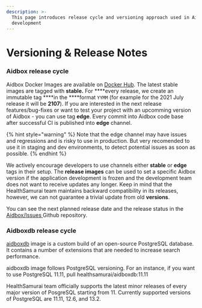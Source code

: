 ```yaml
---
description: >-
  This page introduces release cycle and versioning approach used in Aidbox
  development
---
```


# Versioning & Release Notes

### Aidbox release cycle

Aidbox Docker Images are available on [Docker Hub](https://hub.docker.com/u/healthsamurai). The latest stable images are tagged with **stable.** For ****every release, we create an immutable tag ****in the ****format `YYMM` \(for example for the 2021 July release it will be **2107**\). If you are interested in the next release features/bug-fixes or want to test your project with an upcomming version of Aidbox - you can use tag **edge**. Every commit into Aidbox code base after successful CI is published into **edge** channel.

{% hint style="warning" %}
Note that the edge channel may have issues and regressions and is risky to use in production. But very recomended to use it in staging and dev environments, to detect potential issues as soon as possible.
{% endhint %}

We actively encourage developers to use channels either **stable** or **edge** tags in their setup. The **release images** can be used to set a specific Aidbox version if the application development is frozen and the development team does not want to receive updates any longer. Keep in mind that the HealthSamurai team maintains backward compatibility in its releases, however, we can not guarantee a trivial update from old **versions**.

You can see the next planned release date and the release status in the [Aidbox/Issues ](https://github.com/Aidbox/Issues/projects)Github repository.

### Aidboxdb release cycle

[aidboxdb](https://hub.docker.com/r/healthsamurai/aidboxdb/tags?page=1&ordering=last_updated) image is a custom build of an open-source PostgreSQL database. It contains a number of extensions that are needed to increase search performance.

aidboxdb image follows PostgreSQL versioning. For an instance, if you want to use PostgreSQL 11.11, pull healthsamurai/aidboxdb:11.11

HealthSamurai team officially supports the latest minor releases of every major version of PosgreSQL starting from 11. Currently supported versions of PostgreSQL are 11.11, 12.6, and 13.2.

